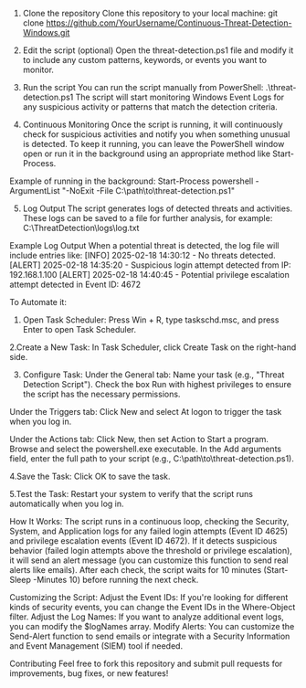 1. Clone the repository
Clone this repository to your local machine:
git clone https://github.com/YourUsername/Continuous-Threat-Detection-Windows.git

2. Edit the script (optional)
Open the threat-detection.ps1 file and modify it to include any custom patterns, keywords, or events you want to monitor.

3. Run the script
You can run the script manually from PowerShell:
.\threat-detection.ps1
The script will start monitoring Windows Event Logs for any suspicious activity or patterns that match the detection criteria.

4. Continuous Monitoring
Once the script is running, it will continuously check for suspicious activities and notify you when something unusual is detected. To keep it running, you can leave the PowerShell window open or run it in the background using an appropriate method like Start-Process.

Example of running in the background:
Start-Process powershell -ArgumentList "-NoExit -File C:\path\to\threat-detection.ps1"

5. Log Output
The script generates logs of detected threats and activities. These logs can be saved to a file for further analysis, for example:
C:\ThreatDetection\logs\log.txt

Example Log Output
When a potential threat is detected, the log file will include entries like:
[INFO] 2025-02-18 14:30:12 - No threats detected.
[ALERT] 2025-02-18 14:35:20 - Suspicious login attempt detected from IP: 192.168.1.100
[ALERT] 2025-02-18 14:40:45 - Potential privilege escalation attempt detected in Event ID: 4672

To Automate it:
1. Open Task Scheduler:
Press Win + R, type taskschd.msc, and press Enter to open Task Scheduler.

2.Create a New Task:
In Task Scheduler, click Create Task on the right-hand side.

3. Configure Task:
Under the General tab:
Name your task (e.g., "Threat Detection Script").
Check the box Run with highest privileges to ensure the script has the necessary permissions.

Under the Triggers tab:
Click New and select At logon to trigger the task when you log in.

Under the Actions tab:
Click New, then set Action to Start a program.
Browse and select the powershell.exe executable.
In the Add arguments field, enter the full path to your script (e.g., C:\path\to\threat-detection.ps1).

4.Save the Task:
Click OK to save the task.

5.Test the Task:
Restart your system to verify that the script runs automatically when you log in.


How It Works:
The script runs in a continuous loop, checking the Security, System, and Application logs for any failed login attempts (Event ID 4625) and privilege escalation events (Event ID 4672).
If it detects suspicious behavior (failed login attempts above the threshold or privilege escalation), it will send an alert message (you can customize this function to send real alerts like emails).
After each check, the script waits for 10 minutes (Start-Sleep -Minutes 10) before running the next check.

Customizing the Script:
Adjust the Event IDs: If you're looking for different kinds of security events, you can change the Event IDs in the Where-Object filter.
Adjust the Log Names: If you want to analyze additional event logs, you can modify the $logNames array.
Modify Alerts: You can customize the Send-Alert function to send emails or integrate with a Security Information and Event Management (SIEM) tool if needed.

Contributing
Feel free to fork this repository and submit pull requests for improvements, bug fixes, or new features!

